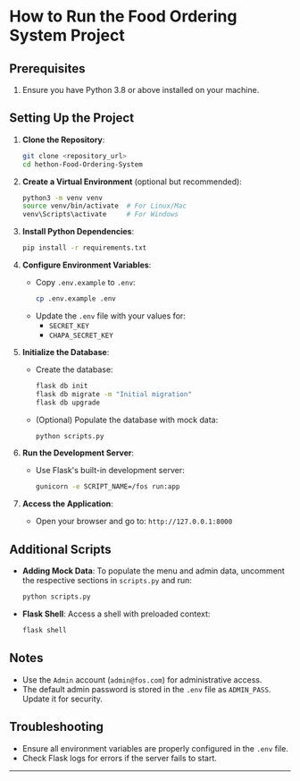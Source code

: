 
# How to Run the Food Ordering System Project

## Prerequisites
1. Ensure you have Python 3.8 or above installed on your machine.

## Setting Up the Project

1. **Clone the Repository**:
   ```bash
   git clone <repository_url>
   cd hethon-Food-Ordering-System
   ```

2. **Create a Virtual Environment** (optional but recommended):
   ```bash
   python3 -m venv venv
   source venv/bin/activate  # For Linux/Mac
   venv\Scripts\activate     # For Windows
   ```

3. **Install Python Dependencies**:
   ```bash
   pip install -r requirements.txt
   ```

4. **Configure Environment Variables**:
   - Copy `.env.example` to `.env`:
     ```bash
     cp .env.example .env
     ```
   - Update the `.env` file with your values for:
     - `SECRET_KEY`
     - `CHAPA_SECRET_KEY`

5. **Initialize the Database**:
   - Create the database:
     ```bash
     flask db init
     flask db migrate -m "Initial migration"
     flask db upgrade
     ```
   - (Optional) Populate the database with mock data:
     ```bash
     python scripts.py
     ```

6. **Run the Development Server**:
   - Use Flask's built-in development server:
     ```bash
     gunicorn -e SCRIPT_NAME=/fos run:app
     ```

7. **Access the Application**:
   - Open your browser and go to: `http://127.0.0.1:8000`

## Additional Scripts

- **Adding Mock Data**:
  To populate the menu and admin data, uncomment the respective sections in `scripts.py` and run:
  ```bash
  python scripts.py
  ```

- **Flask Shell**:
  Access a shell with preloaded context:
  ```bash
  flask shell
  ```

## Notes
- Use the `Admin` account (`admin@fos.com`) for administrative access.
- The default admin password is stored in the `.env` file as `ADMIN_PASS`. Update it for security.

## Troubleshooting
- Ensure all environment variables are properly configured in the `.env` file.
- Check Flask logs for errors if the server fails to start.

---